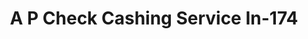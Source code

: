 ---
f_zip-code: 39191
f_state-code: MS
title: A P Check Cashing Service In-174
f_phone: 601-643-9032
f_city-only: Wesson
f_address: 2056 Highway 51 Wesson
f_location-unique-id: '174'
slug: a-p-check-cashing-service-in-174
updated-on: '2024-05-30T13:46:58.046Z'
created-on: '2024-05-30T13:36:59.803Z'
published-on: '2024-05-30T13:54:32.469Z'
f_city-state: cms/city/wesson-ms.md
f_company: cms/company/a-p-check-cashing-service-in.md
f_state: cms/state/mississippi.md
layout: '[payday-loan].html'
tags: payday-loan
---